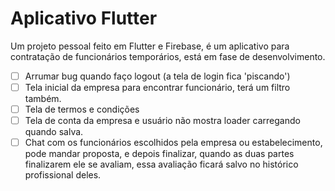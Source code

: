 # Aplicativo Flutter

Um projeto pessoal feito em Flutter e Firebase, é um aplicativo para contratação de funcionários temporários, está em fase de desenvolvimento.

- [ ] Arrumar bug quando faço logout (a tela de login fica 'piscando')
- [ ] Tela inicial da empresa para encontrar funcionário, terá um filtro também.
- [ ] Tela de termos e condições
- [ ] Tela de conta da empresa e usuário não mostra loader carregando quando salva.
- [ ] Chat com os funcionários escolhidos pela empresa ou estabelecimento, pode mandar proposta, e depois finalizar, quando as duas partes finalizarem ele se avaliam, essa avaliação ficará salvo no histórico profissional deles.
